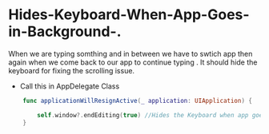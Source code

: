 # Hides-Keyboard-When-App-Goes-in-Background-.
When we are typing somthing and in between we have to swtich app then again when we come back to our app to continue typing . It should hide the keyboard for fixing the scrolling issue.

* Call this in AppDelegate Class

```swift
    func applicationWillResignActive(_ application: UIApplication) {

        self.window?.endEditing(true) //Hides the Keyboard when app goes in background
    }

```
